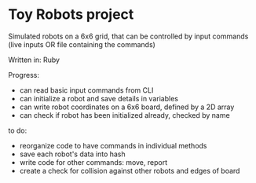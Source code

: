 # Toy Robots project

Simulated robots on a 6x6 grid, that can be controlled by input commands (live inputs OR file containing the commands)

Written in: Ruby

Progress:
- can read basic input commands from CLI
- can initialize a robot and save details in variables
- can write robot coordinates on a 6x6 board, defined by a 2D array
- can check if robot has been initialized already, checked by name

to do:
- reorganize code to have commands in individual methods
- save each robot's data into hash
- write code for other commands: move, report
- create a check for collision against other robots and edges of board



